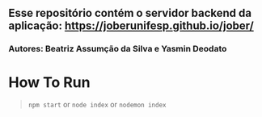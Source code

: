 ## Esse repositório contém o servidor backend da aplicação: https://joberunifesp.github.io/jober/
### Autores: Beatriz Assumção da Silva e Yasmin Deodato

# How To Run
> `npm start` or `node index` or `nodemon index`
